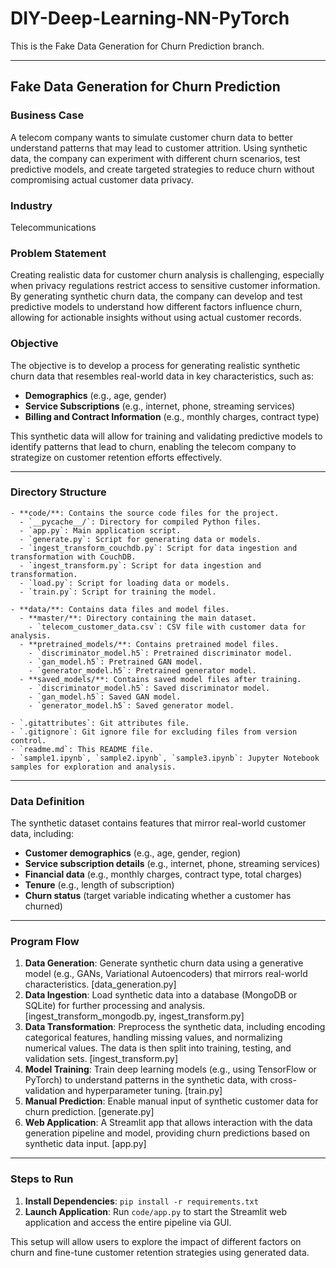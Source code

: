# DIY-Deep-Learning-NN-PyTorch

This is the Fake Data Generation for Churn Prediction branch.

---

## Fake Data Generation for Churn Prediction

### Business Case

A telecom company wants to simulate customer churn data to better understand patterns that may lead to customer attrition. Using synthetic data, the company can experiment with different churn scenarios, test predictive models, and create targeted strategies to reduce churn without compromising actual customer data privacy.

### Industry
Telecommunications

### Problem Statement

Creating realistic data for customer churn analysis is challenging, especially when privacy regulations restrict access to sensitive customer information. By generating synthetic churn data, the company can develop and test predictive models to understand how different factors influence churn, allowing for actionable insights without using actual customer records.

### Objective

The objective is to develop a process for generating realistic synthetic churn data that resembles real-world data in key characteristics, such as:

- **Demographics** (e.g., age, gender)
- **Service Subscriptions** (e.g., internet, phone, streaming services)
- **Billing and Contract Information** (e.g., monthly charges, contract type)

This synthetic data will allow for training and validating predictive models to identify patterns that lead to churn, enabling the telecom company to strategize on customer retention efforts effectively.

---

### Directory Structure

```
- **code/**: Contains the source code files for the project.
  - `__pycache__/`: Directory for compiled Python files.
  - `app.py`: Main application script.
  - `generate.py`: Script for generating data or models.
  - `ingest_transform_couchdb.py`: Script for data ingestion and transformation with CouchDB.
  - `ingest_transform.py`: Script for data ingestion and transformation.
  - `load.py`: Script for loading data or models.
  - `train.py`: Script for training the model.

- **data/**: Contains data files and model files.
  - **master/**: Directory containing the main dataset.
    - `telecom_customer_data.csv`: CSV file with customer data for analysis.
  - **pretrained_models/**: Contains pretrained model files.
    - `discriminator_model.h5`: Pretrained discriminator model.
    - `gan_model.h5`: Pretrained GAN model.
    - `generator_model.h5`: Pretrained generator model.
  - **saved_models/**: Contains saved model files after training.
    - `discriminator_model.h5`: Saved discriminator model.
    - `gan_model.h5`: Saved GAN model.
    - `generator_model.h5`: Saved generator model.

- `.gitattributes`: Git attributes file.
- `.gitignore`: Git ignore file for excluding files from version control.
- `readme.md`: This README file.
- `sample1.ipynb`, `sample2.ipynb`, `sample3.ipynb`: Jupyter Notebook samples for exploration and analysis.

```



---

### Data Definition

The synthetic dataset contains features that mirror real-world customer data, including:

- **Customer demographics** (e.g., age, gender, region)
- **Service subscription details** (e.g., internet, phone, streaming services)
- **Financial data** (e.g., monthly charges, contract type, total charges)
- **Tenure** (e.g., length of subscription)
- **Churn status** (target variable indicating whether a customer has churned)

---

### Program Flow

1. **Data Generation**: Generate synthetic churn data using a generative model (e.g., GANs, Variational Autoencoders) that mirrors real-world characteristics. [data_generation.py]
2. **Data Ingestion**: Load synthetic data into a database (MongoDB or SQLite) for further processing and analysis. [ingest_transform_mongodb.py, ingest_transform.py]
3. **Data Transformation**: Preprocess the synthetic data, including encoding categorical features, handling missing values, and normalizing numerical values. The data is then split into training, testing, and validation sets. [ingest_transform.py]
4. **Model Training**: Train deep learning models (e.g., using TensorFlow or PyTorch) to understand patterns in the synthetic data, with cross-validation and hyperparameter tuning. [train.py]
5. **Manual Prediction**: Enable manual input of synthetic customer data for churn prediction. [generate.py]
6. **Web Application**: A Streamlit app that allows interaction with the data generation pipeline and model, providing churn predictions based on synthetic data input. [app.py]

---

### Steps to Run

1. **Install Dependencies**: `pip install -r requirements.txt`
2. **Launch Application**: Run `code/app.py` to start the Streamlit web application and access the entire pipeline via GUI. 

This setup will allow users to explore the impact of different factors on churn and fine-tune customer retention strategies using generated data.
